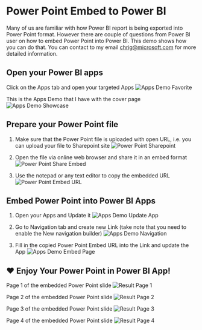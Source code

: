 # Power Point Embed to Power BI

Many of us are familiar with how Power BI report is being exported into Power Point format. However there are couple of questions from Power BI user on how to embed Power Point into Power BI. This demo shows how you can do that. You can contact to my email chrig@microsoft.com for more detailed information.

## Open your Power BI apps
Click on the Apps tab and open your targeted Apps
![Apps Demo Favorite](https://github.com/crgunawan/crgdevzone/blob/master/PowerPointEmbedToPowerBI/images/01%20Apps%20Demo.png)

This is the Apps Demo that I have with the cover page
![Apps Demo Showcase](https://github.com/crgunawan/crgdevzone/blob/master/PowerPointEmbedToPowerBI/images/02%20Apps%20Demo%20View.png)

## Prepare your Power Point file
1. Make sure that the Power Point file is uploaded with open URL, i.e. you can upload your file to Sharepoint site
![Power Point Sharepoint](https://github.com/crgunawan/crgdevzone/blob/master/PowerPointEmbedToPowerBI/images/03%20Power%20Point%20Sharepoint.png)

1. Open the file via online web browser and share it in an embed format
![Power Point Share Embed](https://github.com/crgunawan/crgdevzone/blob/master/PowerPointEmbedToPowerBI/images/04%20Power%20Point%20Share%20Embed.png)

1. Use the notepad or any text editor to copy the embedded URL
![Power Point Embed URL](https://github.com/crgunawan/crgdevzone/blob/master/PowerPointEmbedToPowerBI/images/05%20Power%20Point%20Embed%20URL.png)

## Embed Power Point into Power BI Apps
1. Open your Apps and Update it
![Apps Demo Update App](https://github.com/crgunawan/crgdevzone/blob/master/PowerPointEmbedToPowerBI/images/06%20Apps%20Demo%20Update%20App.png)

1. Go to Navigation tab and create new Link (take note that you need to enable the New navigation builder)
![Apps Demo Navigation](https://github.com/crgunawan/crgdevzone/blob/master/PowerPointEmbedToPowerBI/images/07%20Apps%20Demo%20Navigation.png)

1. Fill in the copied Power Point Embed URL into the Link and update the App
![Apps Demo Embed Page](https://github.com/crgunawan/crgdevzone/blob/master/PowerPointEmbedToPowerBI/images/08%20Apps%20Demo%20Embed%20Page.png)

## :heart: Enjoy Your Power Point in Power BI App!
Page 1 of the embedded Power Point slide
![Result Page 1](https://github.com/crgunawan/crgdevzone/blob/master/PowerPointEmbedToPowerBI/images/09%20Result%20Page%201.png)

Page 2 of the embedded Power Point slide
![Result Page 2](https://github.com/crgunawan/crgdevzone/blob/master/PowerPointEmbedToPowerBI/images/10%20Result%20Page%202.png)

Page 3 of the embedded Power Point slide
![Result Page 3](https://github.com/crgunawan/crgdevzone/blob/master/PowerPointEmbedToPowerBI/images/11%20Result%20Page%203.png)

Page 4 of the embedded Power Point slide
![Result Page 4](https://github.com/crgunawan/crgdevzone/blob/master/PowerPointEmbedToPowerBI/images/12%20Result%20Page%204.png)
